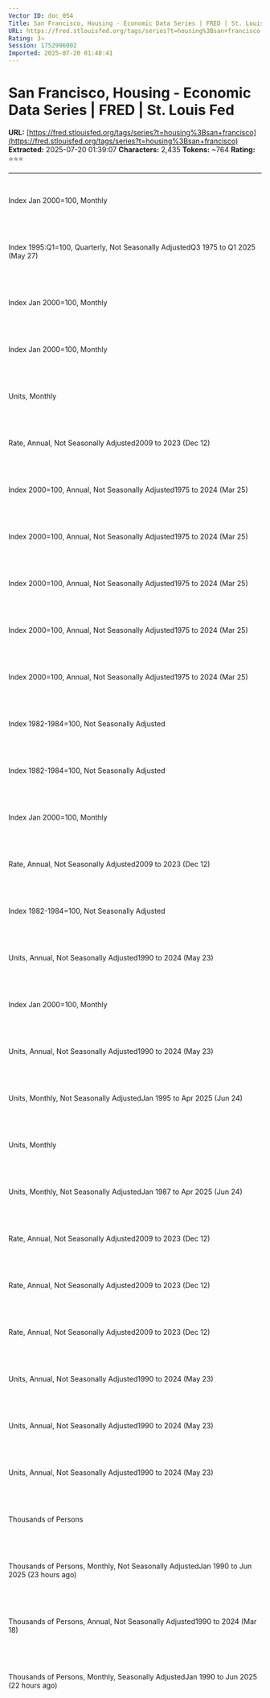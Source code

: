 ```yaml
---
Vector ID: doc_054
Title: San Francisco, Housing - Economic Data Series | FRED | St. Louis Fed
URL: https://fred.stlouisfed.org/tags/series?t=housing%3Bsan+francisco
Rating: 3⭐
Session: 1752996002
Imported: 2025-07-20 01:48:41
---
```


# San Francisco, Housing - Economic Data Series | FRED | St. Louis Fed

**URL:** [https://fred.stlouisfed.org/tags/series?t=housing%3Bsan+francisco](https://fred.stlouisfed.org/tags/series?t=housing%3Bsan+francisco)
**Extracted:** 2025-07-20 01:39:07
**Characters:** 2,435
**Tokens:** ~764
**Rating:** ⭐⭐⭐

---






   






Index Jan 2000=100, Monthly




 




   







Index 1995:Q1=100, Quarterly, Not Seasonally AdjustedQ3 1975 to Q1 2025 (May 27)






 




   






Index Jan 2000=100, Monthly




 




   






Index Jan 2000=100, Monthly




 




   






Units, Monthly




 




   







Rate, Annual, Not Seasonally Adjusted2009 to 2023 (Dec 12)






 




   







Index 2000=100, Annual, Not Seasonally Adjusted1975 to 2024 (Mar 25)






 




   







Index 2000=100, Annual, Not Seasonally Adjusted1975 to 2024 (Mar 25)






 




   







Index 2000=100, Annual, Not Seasonally Adjusted1975 to 2024 (Mar 25)






 




   







Index 2000=100, Annual, Not Seasonally Adjusted1975 to 2024 (Mar 25)






 




   







Index 2000=100, Annual, Not Seasonally Adjusted1975 to 2024 (Mar 25)






 




   






Index 1982-1984=100, Not Seasonally Adjusted




 




   






Index 1982-1984=100, Not Seasonally Adjusted




 




   






Index Jan 2000=100, Monthly




 




   







Rate, Annual, Not Seasonally Adjusted2009 to 2023 (Dec 12)






 




   






Index 1982-1984=100, Not Seasonally Adjusted




 




   







Units, Annual, Not Seasonally Adjusted1990 to 2024 (May 23)






 




   






Index Jan 2000=100, Monthly




 




   







Units, Annual, Not Seasonally Adjusted1990 to 2024 (May 23)






 




   







Units, Monthly, Not Seasonally AdjustedJan 1995 to Apr 2025 (Jun 24)






 




   






Units, Monthly




 




   







Units, Monthly, Not Seasonally AdjustedJan 1987 to Apr 2025 (Jun 24)






 




   







Rate, Annual, Not Seasonally Adjusted2009 to 2023 (Dec 12)






 




   







Rate, Annual, Not Seasonally Adjusted2009 to 2023 (Dec 12)






 




   







Rate, Annual, Not Seasonally Adjusted2009 to 2023 (Dec 12)






 




   







Units, Annual, Not Seasonally Adjusted1990 to 2024 (May 23)






 




   







Units, Annual, Not Seasonally Adjusted1990 to 2024 (May 23)






 




   







Units, Annual, Not Seasonally Adjusted1990 to 2024 (May 23)






 




   






Thousands of Persons




 




 







Thousands of Persons, Monthly, Not Seasonally AdjustedJan 1990 to Jun 2025 (23 hours ago)






 




 







Thousands of Persons, Annual, Not Seasonally Adjusted1990 to 2024 (Mar 18)






 




 







Thousands of Persons, Monthly, Seasonally AdjustedJan 1990 to Jun 2025 (22 hours ago)






 

